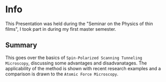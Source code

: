 # Info

This Presentation was held during the "Seminar on the Physics of thin films", I took part in during my first master semester.

## Summary

This goes over the basics of `Spin-Polarized Scanning Tunneling Microscopy`, discussing some advantages and disadvanatages.
The applicability of the method is shown with recent research examples and a comparison is drawn to the `Atomic Force Microscopy`.
